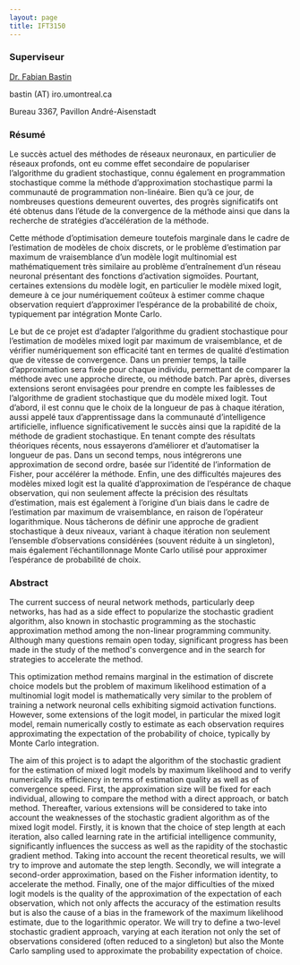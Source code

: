 ```yaml
---
layout: page
title: IFT3150
---
```


### Superviseur
[Dr. Fabian Bastin](http://www.iro.umontreal.ca/~bastin/)

bastin (AT) iro.umontreal.ca

Bureau 3367, Pavillon André-Aisenstadt

### Résumé
Le succès actuel des méthodes de réseaux neuronaux, en particulier de réseaux profonds, ont eu comme effet secondaire de populariser l’algorithme du gradient stochastique, connu également en programmation stochastique comme la méthode d’approximation stochastique parmi la communauté de programmation non-linéaire. Bien qu’à ce jour, de nombreuses questions demeurent ouvertes, des progrès significatifs ont été obtenus dans l’étude de la convergence de la méthode ainsi que dans la recherche de stratégies d’accélération de la méthode.

Cette méthode d’optimisation demeure toutefois marginale dans le cadre de l’estimation de modèles de choix discrets, or le problème d’estimation par maximum de vraisemblance d’un modèle logit multinomial est mathématiquement très similaire au problème d’entraînement d’un réseau neuronal présentant des fonctions d’activation sigmoïdes. Pourtant, certaines extensions du modèle logit, en particulier le modèle mixed logit, demeure à ce jour numériquement coûteux à estimer comme chaque observation requiert d’approximer l’espérance de la probabilité de choix, typiquement par intégration Monte Carlo.

Le but de ce projet est d’adapter l’algorithme du gradient stochastique pour l’estimation de modèles mixed logit par maximum de vraisemblance, et de vérifier numériquement son efficacité tant en termes de qualité d’estimation que de vitesse de convergence. Dans un premier temps, la taille d’approximation sera fixée pour chaque individu, permettant de comparer la méthode avec une approche directe, ou méthode batch. Par après, diverses extensions seront envisagées pour prendre en compte les faiblesses de l’algorithme de gradient stochastique que du modèle mixed logit. Tout d’abord, il est connu que le choix de la longueur de pas à chaque itération, aussi appelé taux d’apprentissage dans la communauté d’intelligence artificielle, influence significativement le succès ainsi que la rapidité de la méthode de gradient stochastique. En tenant compte des résultats théoriques récents, nous essayerons d’améliorer et d’automatiser la longueur de pas. Dans un second temps, nous intégrerons une approximation de second ordre, basée sur l’identité de l’information de Fisher, pour accélérer la méthode. Enfin, une des difficultés majeures des modèles mixed logit est la qualité d’approximation de l’espérance de chaque observation, qui non seulement affecte la précision des résultats d’estimation, mais est également à l’origine d’un biais dans le cadre de l’estimation par maximum de vraisemblance, en raison de l’opérateur logarithmique. Nous tâcherons de définir une approche de gradient stochastique à deux niveaux, variant à chaque itération non seulement l’ensemble d’observations considérées (souvent réduite à un singleton), mais également l’échantillonnage Monte Carlo utilisé pour approximer l’espérance de probabilité de choix.

### Abstract
The current success of neural network methods, particularly deep networks, has had as a side effect to popularize the stochastic gradient algorithm, also known in stochastic programming as the stochastic approximation method among the non-linear programming community. Although many questions remain open today, significant progress has been made in the study of the method's convergence and in the search for strategies to accelerate the method.

This optimization method remains marginal in the estimation of discrete choice models but the problem of maximum likelihood estimation of a multinomial logit model is mathematically very similar to the problem of training a network neuronal cells exhibiting sigmoid activation functions. However, some extensions of the logit model, in particular the mixed logit model, remain numerically costly to estimate as each observation requires approximating the expectation of the probability of choice, typically by Monte Carlo integration.

The aim of this project is to adapt the algorithm of the stochastic gradient for the estimation of mixed logit models by maximum likelihood and to verify numerically its efficiency in terms of estimation quality as well as of convergence speed. First, the approximation size will be fixed for each individual, allowing to compare the method with a direct approach, or batch method. Thereafter, various extensions will be considered to take into account the weaknesses of the stochastic gradient algorithm as of the mixed logit model. Firstly, it is known that the choice of step length at each iteration, also called learning rate in the artificial intelligence community, significantly influences the success as well as the rapidity of the stochastic gradient method. Taking into account the recent theoretical results, we will try to improve and automate the step length. Secondly, we will integrate a second-order approximation, based on the Fisher information identity, to accelerate the method. Finally, one of the major difficulties of the mixed logit models is the quality of the approximation of the expectation of each observation, which not only affects the accuracy of the estimation results but is also the cause of a bias in the framework of the maximum likelihood estimate, due to the logarithmic operator. We will try to define a two-level stochastic gradient approach, varying at each iteration not only the set of observations considered (often reduced to a singleton) but also the Monte Carlo sampling used to approximate the probability expectation of choice.
